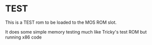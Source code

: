 # TEST

This is a TEST rom to be loaded to the MOS ROM slot.

It does some simple memory testing much like Tricky's test ROM but running x86 code
